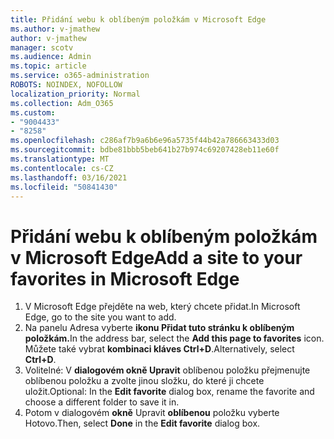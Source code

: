 ```yaml
---
title: Přidání webu k oblíbeným položkám v Microsoft Edge
ms.author: v-jmathew
author: v-jmathew
manager: scotv
ms.audience: Admin
ms.topic: article
ms.service: o365-administration
ROBOTS: NOINDEX, NOFOLLOW
localization_priority: Normal
ms.collection: Adm_O365
ms.custom:
- "9004433"
- "8258"
ms.openlocfilehash: c286af7b9a6b6e96a5735f44b42a786663433d03
ms.sourcegitcommit: bdbe81bbb5beb641b27b974c69207428eb11e60f
ms.translationtype: MT
ms.contentlocale: cs-CZ
ms.lasthandoff: 03/16/2021
ms.locfileid: "50841430"
---
```

# <a name="add-a-site-to-your-favorites-in-microsoft-edge"></a><span data-ttu-id="008f3-102">Přidání webu k oblíbeným položkám v Microsoft Edge</span><span class="sxs-lookup"><span data-stu-id="008f3-102">Add a site to your favorites in Microsoft Edge</span></span>

1. <span data-ttu-id="008f3-103">V Microsoft Edge přejděte na web, který chcete přidat.</span><span class="sxs-lookup"><span data-stu-id="008f3-103">In Microsoft Edge, go to the site you want to add.</span></span>
2. <span data-ttu-id="008f3-104">Na panelu Adresa vyberte **ikonu Přidat tuto stránku k oblíbeným položkám.**</span><span class="sxs-lookup"><span data-stu-id="008f3-104">In the address bar, select the **Add this page to favorites** icon.</span></span> <span data-ttu-id="008f3-105">Můžete také vybrat **kombinaci kláves Ctrl+D**.</span><span class="sxs-lookup"><span data-stu-id="008f3-105">Alternatively, select **Ctrl+D**.</span></span>
3. <span data-ttu-id="008f3-106">Volitelné: V **dialogovém okně Upravit** oblíbenou položku přejmenujte oblíbenou položku a zvolte jinou složku, do které ji chcete uložit.</span><span class="sxs-lookup"><span data-stu-id="008f3-106">Optional: In the **Edit favorite** dialog box, rename the favorite and choose a different folder to save it in.</span></span>
4. <span data-ttu-id="008f3-107">Potom v dialogovém **okně** Upravit **oblíbenou** položku vyberte Hotovo.</span><span class="sxs-lookup"><span data-stu-id="008f3-107">Then, select **Done** in the **Edit favorite** dialog box.</span></span>

